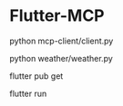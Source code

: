 # Flutter-MCP

python mcp-client/client.py

python weather/weather.py

flutter pub get

flutter run 
